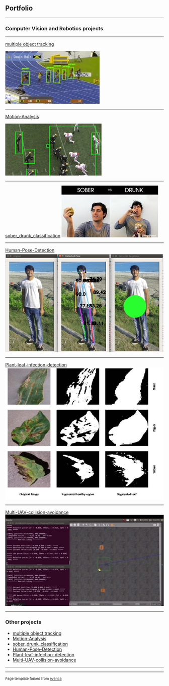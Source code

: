 ## Portfolio
---
### Computer Vision and Robotics projects
---
[ multiple object tracking](https://github.com/nik1806/multi_obj_track_multiprocess)

<img src="images/multiple.jpeg?raw=true"/>

---
[ Motion-Analysis](https://github.com/nik1806/Motion-Analysis)


<img src="images/motionanal.jpeg?raw=true"/>

---
[sober_drunk_classification](https://github.com/nik1806/sober_drunk_classification)
<img src="images/sober.jpeg?raw=true"/>


---
[Human-Pose-Detection](https://github.com/nik1806/Human-Pose-Detection)
<img src="images/pose.png?raw=true"/>

---
[Plant-leaf-infection-detection](https://github.com/nik1806/Plant-leaf-infection-detection)
<img src="images/leaf.png?raw=true"/>

---
[Multi-UAV-collision-avoidance](https://github.com/nik1806/Multi-UAV-collision-avoidance)
<img src="images/uav.png?raw=true"/>

---


### Other projects

- [ multiple object tracking](https://github.com/nik1806/multi_obj_track_multiprocess)
- [ Motion-Analysis](https://github.com/nik1806/Motion-Analysis)
- [sober_drunk_classification](https://github.com/nik1806/sober_drunk_classification)
- [Human-Pose-Detection](https://github.com/nik1806/Human-Pose-Detection)
- [Plant-leaf-infection-detection](https://github.com/nik1806/Plant-leaf-infection-detection)
- [Multi-UAV-collision-avoidance](https://github.com/nik1806/Multi-UAV-collision-avoidance)

---




---
<p style="font-size:11px">Page template forked from <a href="https://github.com/evanca/quick-portfolio">evanca</a></p>
<!-- Remove above link if you don't want to attibute -->
